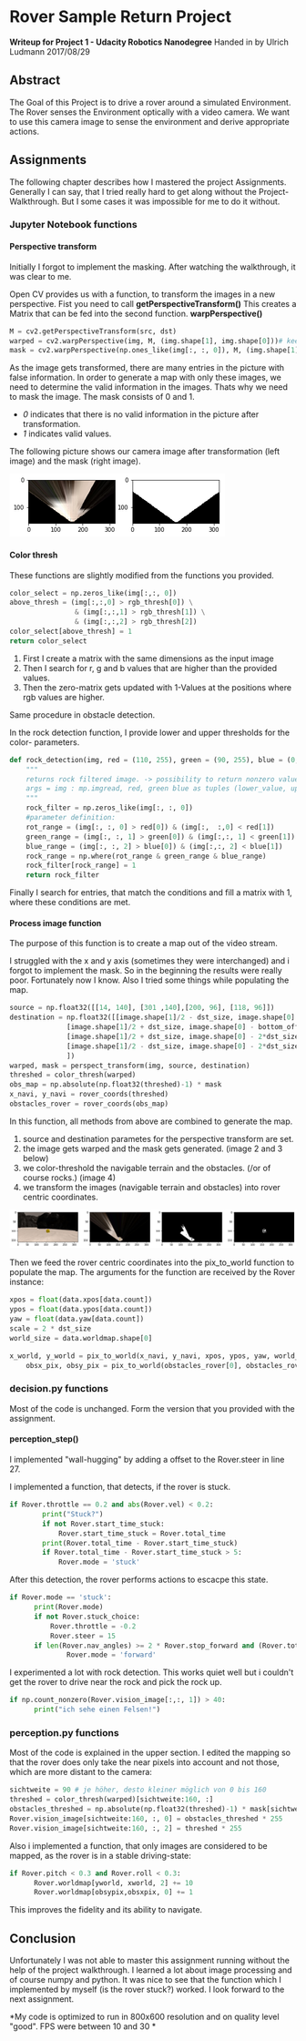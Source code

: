 # Rover Sample Return Project
**Writeup for Project 1 - Udacity Robotics Nanodegree** Handed in by Ulrich Ludmann 2017/08/29

## Abstract
The Goal of this Project is to drive a rover around a simulated Environment. The Rover senses the Environment optically with a video camera.
We want to use this camera image to sense the environment and derive appropriate actions.

## Assignments
The following chapter describes how I mastered the project Assignments.
Generally I can say, that I tried really hard to get along without the Project-Walkthrough. But I some cases it was impossible for me to do it without.

### Jupyter Notebook functions

#### Perspective transform
Initially I forgot to implement the masking. After watching the walkthrough, it was clear to me.

Open CV provides us with a function, to transform the images in a new perspective. Fist you need to call **getPerspectiveTransform()** This creates a Matrix that can be fed into the second function.
**warpPerspective()**

```python
M = cv2.getPerspectiveTransform(src, dst)
warped = cv2.warpPerspective(img, M, (img.shape[1], img.shape[0]))# keep same size as input image
mask = cv2.warpPerspective(np.ones_like(img[:, :, 0]), M, (img.shape[1], img.shape[0]))
```

As the image gets transformed, there are many entries in the picture with false information.
In order to generate a map with only these images, we need to determine the valid information in the images. Thats why we need to mask the image. The mask consists of 0 and 1.
+ *0* indicates that there is no valid information in the picture after transformation.
+ *1* indicates valid values.

The following picture shows our camera image after transformation (left image) and the mask (right image).

![perspective transformation and mask](misc/transformed_perspective_and_mask.png)


#### Color thresh
These functions are slightly modified from the functions you provided.
```python
color_select = np.zeros_like(img[:,:, 0])
above_thresh = (img[:,:,0] > rgb_thresh[0]) \
                & (img[:,:,1] > rgb_thresh[1]) \
                & (img[:,:,2] > rgb_thresh[2])
color_select[above_thresh] = 1
return color_select
```
1. First I create a matrix with the same dimensions as the input image
1. Then I search for r, g and b values that are higher than the provided values.
1. Then the zero-matrix gets updated with 1-Values at the positions where rgb values are higher.

Same procedure in obstacle detection.

In the rock detection function, I provide lower and upper thresholds for the color- parameters.

```python
def rock_detection(img, red = (110, 255), green = (90, 255), blue = (0, 80)):
    """
    returns rock filtered image. -> possibility to return nonzero values as well.
    args = img : mp.imgread, red, green blue as tuples (lower_value, upper_value) (0, 255), (90, 175), (0, 80)
    """
    rock_filter = np.zeros_like(img[:, :, 0])
    #parameter definition:
    rot_range = (img[:, :, 0] > red[0]) & (img[:,  :,0] < red[1])
    green_range = (img[:, :, 1] > green[0]) & (img[:,:, 1] < green[1])
    blue_range = (img[:, :, 2] > blue[0]) & (img[:,:, 2] < blue[1])
    rock_range = np.where(rot_range & green_range & blue_range)
    rock_filter[rock_range] = 1
    return rock_filter
```
Finally I search for entries, that match the conditions and fill a matrix with 1, where these conditions are met.

#### Process image function
The purpose of this function is to create a map out of the video stream.

I struggled with the x and y axis (sometimes they were interchanged) and i forgot to implement the mask. So in the beginning the results were really poor. Fortunately now I know.
Also I tried some things while populating  the map.

```python
source = np.float32([[14, 140], [301 ,140],[200, 96], [118, 96]])
destination = np.float32([[image.shape[1]/2 - dst_size, image.shape[0] - bottom_offset],
              [image.shape[1]/2 + dst_size, image.shape[0] - bottom_offset],
              [image.shape[1]/2 + dst_size, image.shape[0] - 2*dst_size - bottom_offset],
              [image.shape[1]/2 - dst_size, image.shape[0] - 2*dst_size - bottom_offset],
              ])
warped, mask = perspect_transform(img, source, destination)
threshed = color_thresh(warped)
obs_map = np.absolute(np.float32(threshed)-1) * mask
x_navi, y_navi = rover_coords(threshed)
obstacles_rover = rover_coords(obs_map)
```
In this function, all methods from above are combined to generate the map.
1. source and destination parametes for the perspective transform are set.
1. the image gets warped and the mask gets generated. (image 2 and 3 below)
1. we color-threshold the navigable terrain and the obstacles. (/or of course rocks.) (image 4)
1. we transform the images (navigable terrain and obstacles) into rover centric coordinates.

![image processing steps](misc/rock_processing.png)

Then we feed the rover centric coordinates into the pix_to_world function to populate the map.
The arguments for the function are received by the Rover instance:

```python
xpos = float(data.xpos[data.count])
ypos = float(data.ypos[data.count])
yaw = float(data.yaw[data.count])
scale = 2 * dst_size
world_size = data.worldmap.shape[0]
```

```python
x_world, y_world = pix_to_world(x_navi, y_navi, xpos, ypos, yaw, world_size, scale)
    obsx_pix, obsy_pix = pix_to_world(obstacles_rover[0], obstacles_rover[1], xpos, ypos, yaw, world_size, scale)
```


### decision.py functions
Most of the code is unchanged. Form the version that you provided with the assignment.

#### perception_step()
I implemented "wall-hugging" by adding a offset to the Rover.steer in line 27.

I implemented a function, that detects, if the rover is stuck.

```python
if Rover.throttle == 0.2 and abs(Rover.vel) < 0.2:
        print("Stuck?")
        if not Rover.start_time_stuck:
            Rover.start_time_stuck = Rover.total_time
        print(Rover.total_time - Rover.start_time_stuck)
        if Rover.total_time - Rover.start_time_stuck > 5:
            Rover.mode = 'stuck'

```
After this detection, the rover performs actions to escacpe this state.

```python
if Rover.mode == 'stuck':
      print(Rover.mode)
      if not Rover.stuck_choice:
          Rover.throttle = -0.2
          Rover.steer = 15
      if len(Rover.nav_angles) >= 2 * Rover.stop_forward and (Rover.total_time - Rover.start_time_stuck) > 13:
              Rover.mode = 'forward'
```

I experimented a lot with rock detection. This works quiet well but i couldn't get the rover to drive near the rock and pick the rock up.

```python
if np.count_nonzero(Rover.vision_image[:,:, 1]) > 40:
      print("ich sehe einen Felsen!")
```

### perception.py functions
Most of the code is explained in the upper section. I edited the mapping so that the rover does only take the near pixels into account and not those, which are more distant to the camera:
```python
sichtweite = 90 # je höher, desto kleiner möglich von 0 bis 160
threshed = color_thresh(warped)[sichtweite:160, :]
obstacles_threshed = np.absolute(np.float32(threshed)-1) * mask[sichtweite:160, :]
Rover.vision_image[sichtweite:160, :, 0] = obstacles_threshed * 255
Rover.vision_image[sichtweite:160, :, 2] = threshed * 255
  ```

Also i implemented a function, that only images are considered to be mapped, as the rover is in a stable driving-state:
```python
if Rover.pitch < 0.3 and Rover.roll < 0.3:
      Rover.worldmap[yworld, xworld, 2] += 10
      Rover.worldmap[obsypix,obsxpix, 0] += 1
```

 This improves the fidelity and its ability to navigate.


## Conclusion
Unfortunately I was not able to master this assignment running without the help of the project walkthrough. I learned a lot about image processing and of course numpy and python.
It was nice to see that the function which I implemented by myself (is the rover stuck?) worked.
I look forward to the next assignment. 

*My code is optimized to run in 800x600 resolution and on quality level "good". FPS were between 10 and 30 *
